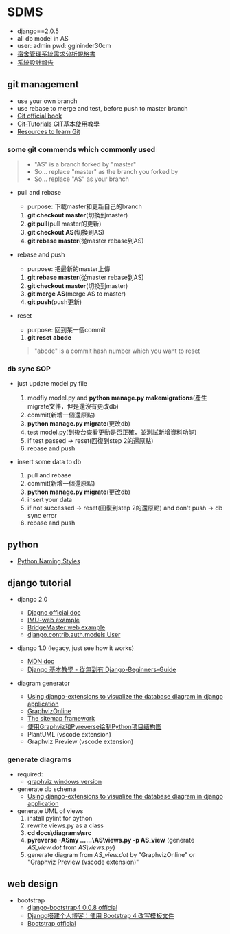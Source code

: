 # SDMS
- django==2.0.5
- all db model in AS
- user: admin pwd: ggininder30cm
- [宿舍管理系統需求分析規格書](https://docs.google.com/document/d/1e4HUTmRYDU0zfzpa5FRnCo6pT7ENsX0ncKWby8rSg88/edit)
- [系統設計報告](https://docs.google.com/document/d/19FATRTutHnMtz7H8xt8t3aB0g5tSCgG0Q-nIaRZheLU/edit)

## git management
- use your own branch
- use rebase to merge and test, before push to master branch
- [Git official book](https://git-scm.com/book/zh-tw/v2)
- [Git-Tutorials GIT基本使用教學](https://github.com/twtrubiks/Git-Tutorials)
- [Resources to learn Git](https://try.github.io/)

### some git commends which commonly used
> - "AS" is a branch forked by "master"
> - So... replace "master" as the branch you forked by
> - So... replace "AS" as your branch

- pull and rebase
  - purpose: 下載master和更新自己的branch
  1. **git checkout master**(切換到master)
  2. **git pull**(pull master的更新)
  3. **git checkout AS**(切換到AS)
  4. **git rebase master**(從master rebase到AS)

- rebase and push
  - purpose: 把最新的master上傳
  1. **git rebase master**(從master rebase到AS)
  2. **git checkout master**(切換到master)
  3. **git merge AS**(merge AS to master)
  4. **git push**(push更新)

- reset
  - purpose: 回到某一個commit
  1. **git reset abcde**
  > "abcde" is a commit hash number which you want to reset

### db sync SOP
- just update model.py file
  1. modfiy model.py and **python manage.py makemigrations**(產生migrate文件，但是還沒有更改db)
  2. commit(新增一個還原點)
  3. **python manage.py migrate**(更改db)
  4. test model.py(到後台查看更動是否正確，並測試新增資料功能)
  5. if test passed -> reset(回復到step 2的還原點)
  6. rebase and push

- insert some data to db
  1. pull and rebase
  2. commit(新增一個還原點)
  3. **python manage.py migrate**(更改db)
  4. insert your data
  5. if not successed -> reset(回復到step 2的還原點) and don't push -> db sync error
  6. rebase and push

## python
- [Python Naming Styles](https://realpython.com/python-pep8/#naming-conventions)

## django tutorial
- django 2.0
  - [Djagno official doc](https://docs.djangoproject.com/zh-hans/2.0/)
  - [IMU-web example](https://github.com/tratitude/IMU-web)
  - [BridgeMaster web example](https://github.com/tratitude/BridgeMaster/tree/master/Web)
  - [django.contrib.auth.models.User](https://docs.djangoproject.com/en/2.0/ref/contrib/auth/#django.contrib.auth.models.User)

- django 1.0 (legacy, just see how it works)
  - [MDN doc](https://developer.mozilla.org/zh-TW/docs/Learn/Server-side/Django)
  - [Django 基本教學 - 從無到有 Django-Beginners-Guide](https://github.com/twtrubiks/django-tutorial)

- diagram generator
  - [Using django-extensions to visualize the database diagram in django application](https://medium.com/@yathomasi1/1-using-django-extensions-to-visualize-the-database-diagram-in-django-application-c5fa7e710e16)
  - [GraphvizOnline](https://dreampuf.github.io/GraphvizOnline/)
  - [The sitemap framework](https://docs.djangoproject.com/en/2.0/ref/contrib/sitemaps/)
  - [使用Graphviz和Pyreverse绘制Python项目结构图](http://www.py3study.com/Article/details/id/4250.html)
  - PlantUML (vscode extension)
  - Graphviz Preview (vscode extension)

### generate diagrams
  - required:
    - [graphviz windows version](https://graphviz.gitlab.io/_pages/Download/Download_windows.html)
  - generate db schema
    - [Using django-extensions to visualize the database diagram in django application](https://medium.com/@yathomasi1/1-using-django-extensions-to-visualize-the-database-diagram-in-django-application-c5fa7e710e16)
  - generate UML of views
    1. install pylint for python
    2. rewrite views.py as a class
    3. **cd docs\diagrams\src**
    4. **pyreverse -ASmy ..\..\..\AS\views.py -p AS_view** (generate *AS_view.dot* from *AS\views.py*)
    5. generate diagram from *AS_view.dot* by "GraphvizOnline" or "Graphviz Preview (vscode extension)"
        
## web design
- bootstrap
  - [django-bootstrap4 0.0.8 official](https://pypi.org/project/django-bootstrap4/)
  - [Django搭建个人博客：使用 Bootstrap 4 改写模板文件](https://segmentfault.com/a/1190000016459726)
  - [Bootstrap official](https://getbootstrap.com/)
